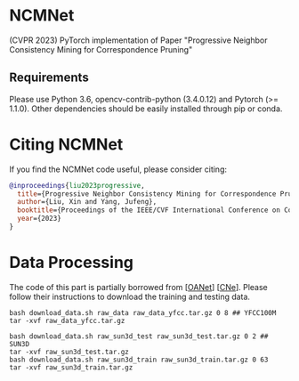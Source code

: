 # NCMNet
(CVPR 2023) PyTorch implementation of Paper "Progressive Neighbor Consistency Mining for Correspondence Pruning"

## Requirements

Please use Python 3.6, opencv-contrib-python (3.4.0.12) and Pytorch (>= 1.1.0). Other dependencies should be easily installed through pip or conda.


# Citing NCMNet
If you find the NCMNet code useful, please consider citing:

```bibtex
@inproceedings{liu2023progressive,
  title={Progressive Neighbor Consistency Mining for Correspondence Pruning},
  author={Liu, Xin and Yang, Jufeng},
  booktitle={Proceedings of the IEEE/CVF International Conference on Computer Vision.},
  year={2023}
}
```

# Data Processing
The code of this part is partially borrowed from [[OANet](https://github.com/zjhthu/OANet)] [[CNe](https://github.com/vcg-uvic/learned-correspondence-release)]. Please follow their instructions to download the training and testing data.

    bash download_data.sh raw_data raw_data_yfcc.tar.gz 0 8 ## YFCC100M
    tar -xvf raw_data_yfcc.tar.gz

    bash download_data.sh raw_sun3d_test raw_sun3d_test.tar.gz 0 2 ## SUN3D
    tar -xvf raw_sun3d_test.tar.gz
    bash download_data.sh raw_sun3d_train raw_sun3d_train.tar.gz 0 63
    tar -xvf raw_sun3d_train.tar.gz
    
